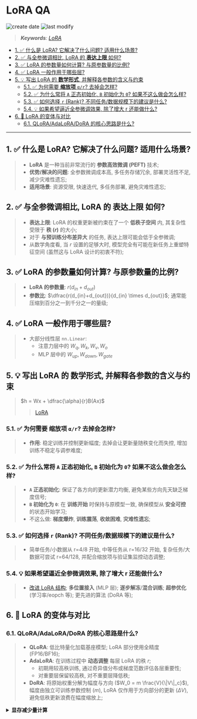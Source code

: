 LoRA QA
===
<!--START_SECTION:badge-->
![create date](https://img.shields.io/static/v1?label=create%20date&message=2025-09-18&label_color=gray&color=lightsteelblue&style=flat-square)
![last modify](https://img.shields.io/static/v1?label=last%20modify&message=2025-09-18%2016%3A07%3A56&label_color=gray&color=thistle&style=flat-square)
<!--END_SECTION:badge-->
<!--info
date: 2025-09-18 16:58:55
toc_title: LoRA QA
top: false
draft: false
hidden: true
section_number: false
level: 0
tag: []
-->

<!--START_SECTION:keywords-->
> ***Keywords**: [LoRA](./LoRA.md)*
<!--END_SECTION:keywords-->

<!--START_SECTION:paper_title-->
<!--END_SECTION:paper_title-->

<!--START_SECTION:toc-->
- [1. ✅ 什么是 LoRA? 它解决了什么问题? 适用什么场景?](#1--什么是-lora-它解决了什么问题-适用什么场景)
- [2. ✅ 与全参微调相比, LoRA 的 **表达上限** 如何?](#2--与全参微调相比-lora-的-表达上限-如何)
- [3. ✅ LoRA 的参数量如何计算? 与原参数量的比例?](#3--lora-的参数量如何计算-与原参数量的比例)
- [4. ✅ LoRA 一般作用于哪些层?](#4--lora-一般作用于哪些层)
- [5. 💡 写出 LoRA 的 **数学形式**, 并解释各参数的含义与约束](#5--写出-lora-的-数学形式-并解释各参数的含义与约束)
    - [5.1. ✅ 为何需要 **缩放项** `α/r`? 去掉会怎样?](#51--为何需要-缩放项-αr-去掉会怎样)
    - [5.2. ✅ 为什么常将 `A` 正态初始化, `B` 初始化为 `0`? 如果不这么做会怎么样?](#52--为什么常将-a-正态初始化-b-初始化为-0-如果不这么做会怎么样)
    - [5.3. ✅ 如何选择 `r` (Rank)? 不同任务/数据规模下的建议是什么?](#53--如何选择-r-rank-不同任务数据规模下的建议是什么)
    - [5.4. 💡 如果希望逼近全参微调效果, 除了增大 r 还能做什么?](#54--如果希望逼近全参微调效果-除了增大-r-还能做什么)
- [6. 🔖 LoRA 的变体与对比](#6--lora-的变体与对比)
    - [6.1. QLoRA/AdaLoRA/DoRA 的核心思路是什么?](#61-qloraadaloradora-的核心思路是什么)

<!--END_SECTION:toc-->

---

## 1. ✅ 什么是 LoRA? 它解决了什么问题? 适用什么场景?
> - **LoRA** 是一种当前非常流行的 **参数高效微调 (PEFT)** 技术;  
> - **优势/解决的问题**: 全参数微调成本高, 多任务存储冗余, 部署灵活性不足, 减少灾难性遗忘;
> - **适用场景**: 资源受限, 快速迭代, 多任务部署, 避免灾难性遗忘;

## 2. ✅ 与全参微调相比, LoRA 的 **表达上限** 如何?
> - **表达上限**: LoRA 的权重更新被约束在了一个 **低秩子空间** 内, 其复杂性受限于 **秩 ($r$)** 的大小;
> - 对于 **与预训练分布差异大** 的任务, 表达上限可能会低于全参微调;
> - 从数学角度看, 当 $r$ 设置的足够大时, 模型完全有可能在新任务上重塑特征空间 (虽然这与 LoRA 设计的初衷不符);

## 3. ✅ LoRA 的参数量如何计算? 与原参数量的比例?
> - **LoRA 的参数量**: $r(d_{in}+d_{out})$
> - **参数比**: $\dfrac{r(d_{in}+d_{out})}{d_{in} \times d_{out}}$; 通常能压缩到百分之一到千分之一的量级;

## 4. ✅ LoRA 一般作用于哪些层?
> - 大部分线性层 `nn.Linear`:
>   - 注意力层中的 $W_q, W_k, W_v, W_o$
>   - MLP 层中的 $W_{up}, W_{down}, W_{gate}$

## 5. 💡 写出 LoRA 的 **数学形式**, 并解释各参数的含义与约束
> $h = Wx + \dfrac{\alpha}{r}B(Ax)$
>> [LoRA](./LoRA.md#基础概念)

### 5.1. ✅ 为何需要 **缩放项** `α/r`? 去掉会怎样?
> - **作用**: 稳定训练并控制更新幅度; 去掉会让更新量随秩变化而失控, 增加训练不稳定与调参难度;

### 5.2. ✅ 为什么常将 `A` 正态初始化, `B` 初始化为 `0`? 如果不这么做会怎么样?
> - **`A` 正态初始化**: 保证了各方向的更新潜力均衡, 避免某些方向先天缺乏梯度信号;
> - **`B` 初始化为 `0`**: 在 **训练开始** 时保持与原模型一致, 确保模型从 **安全可控** 的状态开始学习;
> - 不这么做: **梯度爆炸**, **训练震荡**, **收敛困难**, **灾难性遗忘**;

### 5.3. ✅ 如何选择 `r` (Rank)? 不同任务/数据规模下的建议是什么?
> - 简单任务/小数据从 r=4/8 开始, 中等任务从 r=16/32 开始, 复杂任务/大数据可尝试 r=64/128, 并配合缩放项与验证集监控动态调整;

### 5.4. 💡 如果希望逼近全参微调效果, 除了增大 r 还能做什么?
> - [改进 LoRA 结构](./LoRA.md#结构改进); **多位置接入** (MLP 层); **逐步解冻**/**混合训练**; **超参优化**(学习率/eopch 等); 更先进的算法 (DoRA 等);

## 6. 🔖 LoRA 的变体与对比

### 6.1. QLoRA/AdaLoRA/DoRA 的核心思路是什么?
> - **QLoRA**: 低比特量化加载基座模型; LoRA 部分使用全精度 (FP16/BF16);
> - **AdaLoRA**: 在训练过程中 **动态调整** 每层 LoRA 的秩 $r$;
>   - 初期用较高秩训练, 通过奇异值分布或梯度范数评估各层重要性;
>   - 对重要层保留较高秩, 对不重要层降低秩;
> - **DoRA**: 将原始权重分解为幅度与方向 ($W_0 = m \frac{V}{\|V\|_c}$), 幅度由独立可训练参数控制 ($m$), LoRA 仅作用于方向部分的更新 ($\Delta V$), 避免低秩更新浪费在幅度缩放上;

<details><summary><b>显存减少量计算</b></summary>

- **计算公式**:
    - 显存占用 (字节) = `参数量 * 字节数 (byte)`
- 主流精度的字节数:
    - `FP32 (32-bit)`: `4 bytes`
    - `FP16 (16-bit)`: `2 bytes`
    - `BF16 (16-bit)`: `2 bytes`
    - `INT8 (8-bit)`: `1 byte`
    - `INT4 (4-bit)`: `0.5 byte5`
        - 相比 `FP32` 降低 8 倍,
        - 相比 `FP16/BF16` 降低 4 倍,

</details>